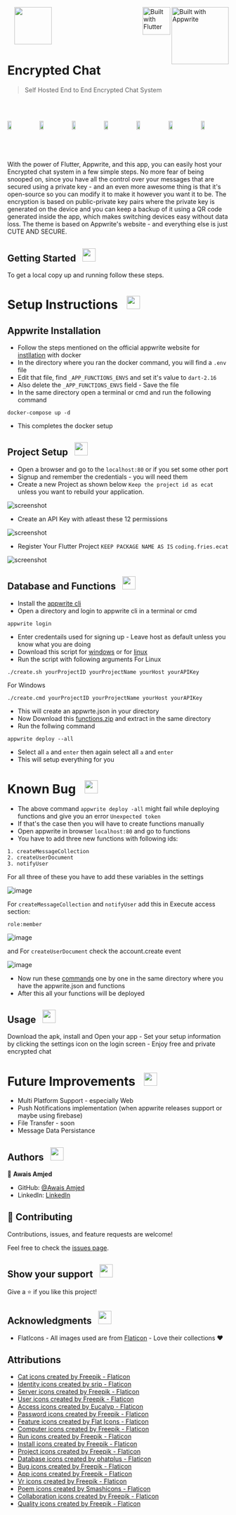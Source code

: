 <img style="width: 130px;" src="https://appwrite.io/images-ee/press/badge-pink-box.svg" alt="Built with Appwrite" align="right"/>&nbsp;&nbsp;&nbsp;
<img style="height: 63px;" src="https://storage.googleapis.com/cms-storage-bucket/916809aa4c8f73ad70d2.svg" alt="Built with Flutter" align="right"/>
<img style="width: 85px" src="assets/images/logo.png" />

# Encrypted Chat

> Self Hosted End to End Encrypted Chat System

<br>
<br>
<p style="display: flex; align-items: start; gap: 10px">
  <img src="/resources/screenshot1.png" width="13.5%" />
  <img src="/resources/screenshot2.png" width="13.5%" />
  <img src="/resources/screenshot3.png" width="13.5%" />
  <img src="/resources/screenshot4.png" width="13.5%" />
  <img src="/resources/screenshot5.png" width="13.5%" />
  <img src="/resources/screenshot6.png" width="13.5%" />
  <img src="/resources/screenshot7.png" width="13.5%" />
</p>
<br>

#
With the power of Flutter, Appwrite, and this app, you can easily host your Encrypted chat system in a few simple steps. No more fear of being snooped on, since you have all the control over your messages that are secured using a private key - and an even more awesome thing is that it's open-source so you can modify it to make it however you want it to be. The encryption is based on public-private key pairs where the private key is generated on the device and you can keep a backup of it using a QR code generated inside the app, which makes switching devices easy without data loss. The theme is based on Appwrite's website - and everything else is just CUTE AND SECURE.

## Getting Started &nbsp; <img src="./resources/run.png" height="30" align="justify"/>

To get a local copy up and running follow these steps.

# Setup Instructions &nbsp; <img src="./resources/computer.png" height="30" align="justify"/>

## Appwrite Installation
- Follow the steps mentioned on the official appwrite website for [instllation](https://appwrite.io/docs/installation) with docker
- In the directory where you ran the docker command, you will find a `.env` file
- Edit that file, find `_APP_FUNCTIONS_ENVS` and set it's value to `dart-2.16`
- Also delete the `_APP_FUNCTIONS_ENVS` field - Save the file
- In the same directory open a terminal or cmd and run the following command
```
docker-compose up -d
```
- This completes the docker setup

## Project Setup &nbsp; <img src="./resources/project_icon.png" height="30" align="justify"/>
- Open a browser and go to the `localhost:80` or if you set some other port
- Signup and remember the credentials - you will need them
- Create a new Project as shown below `Keep the project id as ecat` unless you want to rebuild your application.

![screenshot](./resources/project.png)

- Create an API Key with atleast these 12 permissions

![screenshot](./resources/api.png)

- Register Your Flutter Project `KEEP PACKAGE NAME AS IS` `coding.fries.ecat`

![screenshot](./resources/registration.png)

## Database and Functions &nbsp; <img src="./resources/database-storage.png" height="30" align="justify"/>

- Install the [appwrite cli](https://appwrite.io/docs/command-line)
- Open a directory and login to appwrite cli in a terminal or cmd
```
appwrite login
```
- Enter credentails used for signing up - Leave host as default unless you know what you are doing
- Download this script for [windows](./resources/create.cmd) or for [linux](./resources/create.sh)
- Run the script with following arguments
For Linux
```
./create.sh yourProjectID yourProjectName yourHost yourAPIKey
```
For Windows
```
./create.cmd yourProjectID yourProjectName yourHost yourAPIKey
```
- This will create an appwrte.json in your directory
- Now Download this [functions.zip](./resources/functions.zip) and extract in the same directory
- Run the follwing command
```
appwrite deploy --all
```
- Select all `a` and `enter` then again select all `a` and `enter`
- This will setup everything for you

# Known Bug &nbsp; <img src="./resources/bug.png" height="30" align="justify"/>

- The above command `appwrite deploy -all` might fail while deploying functions and give you an error `Unexpected token`
- If that's the case then you will have to create functions manually
- Open appwrite in browser `localhost:80` and go to functions
- You have to add three new functions with following ids:
```
1. createMessageCollection
2. createUserDocument
3. notifyUser
```
For all three of these you have to add these variables in the settings

![image](https://user-images.githubusercontent.com/73714615/168171851-8cce52fd-762c-4341-aa7e-53f48191c407.png)

For `createMessageCollection` and `notifyUser` add this in Execute access section:
```
role:member
```

![image](https://user-images.githubusercontent.com/73714615/168172099-7cd029af-2499-4f7a-bc77-750f3191e300.png)

and For `createUserDocument` check the account.create event

![image](https://user-images.githubusercontent.com/73714615/168172332-72fcf10d-4937-4320-bab4-a394051fe608.png)

- Now run these [commands](./resources/commands.txt) one by one in the same directory where you have the appwrite.json and functions
- After this all your functions will be deployed

## Usage &nbsp; <img src="./resources/smartphone.png" height="30" align="justify"/>

Download the apk, install and Open your app - Set your setup information by clicking the settings icon on the login screen - Enjoy free and private encrypted chat

# Future Improvements &nbsp; <img src="./resources/virtual-reality.png" height="30" align="justify"/>

- Multi Platform Support - especially Web
- Push Notifications implementation (when appwrite releases support or maybe using firebase)
- File Transfer - soon
- Message Data Persistance

## Authors &nbsp; <img src="./resources/poem.png" height="30" align="justify"/>

👤 **Awais Amjed**

- GitHub: [@Awais Amjed](https://github.com/awais-amjed)
- LinkedIn: [LinkedIn](https://www.linkedin.com/in/awais-amjed)

## 🤝 Contributing

Contributions, issues, and feature requests are welcome!

Feel free to check the [issues page](../../issues/).

## Show your support &nbsp; <img src="./resources/support.png" height="30" align="justify"/>

Give a ⭐️ if you like this project!

## Acknowledgments &nbsp; <img src="./resources/medal.png" height="30" align="justify"/>

- FlatIcons - All images used are from [Flaticon](https://www.flaticon.com/) - Love their collections ❤️

## Attributions

- <a href="https://www.flaticon.com/free-icons/cat" title="cat icons">Cat icons created by Freepik - Flaticon</a>
- <a href="https://www.flaticon.com/free-icons/identity" title="identity icons">Identity icons created by srip - Flaticon</a>
- <a href="https://www.flaticon.com/free-icons/server" title="server icons">Server icons created by Freepik - Flaticon</a>
- <a href="https://www.flaticon.com/free-icons/user" title="user icons">User icons created by Freepik - Flaticon</a>
- <a href="https://www.flaticon.com/free-icons/access" title="access icons">Access icons created by Eucalyp - Flaticon</a>
- <a href="https://www.flaticon.com/free-icons/password" title="password icons">Password icons created by Freepik - Flaticon</a>
- <a href="https://www.flaticon.com/free-icons/feature" title="feature icons">Feature icons created by Flat Icons - Flaticon</a>
- <a href="https://www.flaticon.com/free-icons/computer" title="computer icons">Computer icons created by Freepik - Flaticon</a>
- <a href="https://www.flaticon.com/free-icons/run" title="run icons">Run icons created by Freepik - Flaticon</a>
- <a href="https://www.flaticon.com/free-icons/install" title="install icons">Install icons created by Freepik - Flaticon</a>
- <a href="https://www.flaticon.com/free-icons/project" title="project icons">Project icons created by Freepik - Flaticon</a>
- <a href="https://www.flaticon.com/free-icons/database" title="database icons">Database icons created by phatplus - Flaticon</a>
- <a href="https://www.flaticon.com/free-icons/bug" title="bug icons">Bug icons created by Freepik - Flaticon</a>
- <a href="https://www.flaticon.com/free-icons/app" title="app icons">App icons created by Freepik - Flaticon</a>
- <a href="https://www.flaticon.com/free-icons/vr" title="vr icons">Vr icons created by Freepik - Flaticon</a>
- <a href="https://www.flaticon.com/free-icons/poem" title="poem icons">Poem icons created by Smashicons - Flaticon</a>
- <a href="https://www.flaticon.com/free-icons/collaboration" title="collaboration icons">Collaboration icons created by Freepik - Flaticon</a>
- <a href="https://www.flaticon.com/free-icons/quality" title="quality icons">Quality icons created by Freepik - Flaticon</a>
